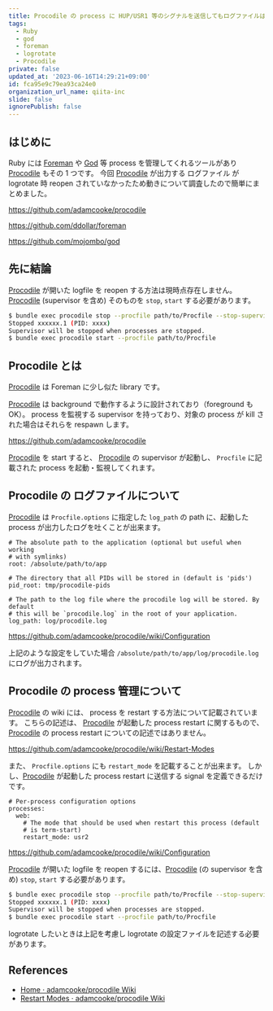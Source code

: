```yaml
---
title: Procodile の process に HUP/USR1 等のシグナルを送信してもログファイルは reopen しません
tags:
  - Ruby
  - god
  - foreman
  - logrotate
  - Procodile
private: false
updated_at: '2023-06-16T14:29:21+09:00'
id: fca95e9c79ea93ca24e0
organization_url_name: qiita-inc
slide: false
ignorePublish: false
---
```


## はじめに

Ruby には [Foreman] や [God] 等 process を管理してくれるツールがあり [Procodile] もその 1 つです。
今回 [Procodile] が出力する ログファイル が logrotate 時 reopen されていなかったため動きについて調査したので簡単にまとめました。

https://github.com/adamcooke/procodile

https://github.com/ddollar/foreman

https://github.com/mojombo/god

## 先に結論

[Procodile] が開いた logfile を reopen する方法は現時点存在しません。
[Procodile] (supervisor を含め) そのものを `stop`, `start` する必要があります。

```sh
$ bundle exec procodile stop --procfile path/to/Procfile --stop-supervisor
Stopped xxxxxx.1 (PID: xxxx)
Supervisor will be stopped when processes are stopped.
$ bundle exec procodile start --procfile path/to/Procfile
```

## Procodile とは

[Procodile] は Foreman に少し似た library です。

[Procodile] は background で動作するように設計されており（foreground も OK）。
process を監視する supervisor を持っており、対象の process が kill された場合はそれらを respawn します。

https://github.com/adamcooke/procodile

[Procodile] を start すると、 [Procodile] の supervisor が起動し、 `Procfile` に記載された process を起動・監視してくれます。

## Procodile の ログファイルについて

[Procodile] は `Procfile.options` に指定した `log_path` の path に、起動した process が出力したログを吐くことが出来ます。

```yml:Procfile.options
# The absolute path to the application (optional but useful when working
# with symlinks)
root: /absolute/path/to/app

# The directory that all PIDs will be stored in (default is 'pids')
pid_root: tmp/procodile-pids

# The path to the log file where the procodile log will be stored. By default
# this will be `procodile.log` in the root of your application.
log_path: log/procodile.log
```

https://github.com/adamcooke/procodile/wiki/Configuration

上記のような設定をしていた場合 `/absolute/path/to/app/log/procodile.log` にログが出力されます。

## Procodile の process 管理について

[Procodile] の wiki には、 process を restart する方法について記載されています。
こちらの記述は、 [Procodile] が起動した process restart に関するもので、 [Procodile] の process restart についての記述ではありません。

https://github.com/adamcooke/procodile/wiki/Restart-Modes

また、 `Procfile.options` にも `restart_mode` を記載することが出来ます。
しかし、[Procodile] が起動した process restart に送信する signal を定義できるだけです。

```yml:restart_mode を term-start から usr2 に変更する場合
# Per-process configuration options
processes:
  web:
    # The mode that should be used when restart this process (default
    # is term-start)
    restart_mode: usr2
```

https://github.com/adamcooke/procodile/wiki/Configuration

[Procodile] が開いた logfile を reopen するには、[Procodile] (の supervisor を含め) `stop`, `start` する必要があります。

```sh
$ bundle exec procodile stop --procfile path/to/Procfile --stop-supervisor
Stopped xxxxxx.1 (PID: xxxx)
Supervisor will be stopped when processes are stopped.
$ bundle exec procodile start --procfile path/to/Procfile
```

logrotate したいときは上記を考慮し logrotate の設定ファイルを記述する必要があります。

## References

- [Home · adamcooke/procodile Wiki](https://github.com/adamcooke/procodile/wiki)
- [Restart Modes · adamcooke/procodile Wiki](https://github.com/adamcooke/procodile/wiki/Restart-Modes)

[Foreman]: https://github.com/ddollar/foreman
[God]: https://github.com/mojombo/god
[Procodile]: https://github.com/adamcooke/procodile
